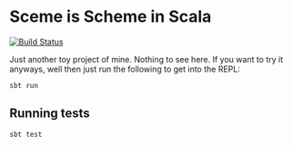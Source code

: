 # Sceme is Scheme in Scala

[![Build Status](https://travis-ci.com/certainty/sceme.svg?branch=main)](https://travis-ci.com/certainty/sceme)

Just another toy project of mine. Nothing to see here.
If you want to try it anyways, well then just run the following to get into the REPL:

```
sbt run
```

## Running tests

```
sbt test
```
